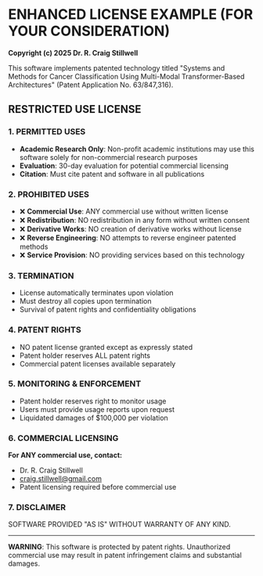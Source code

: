 # ENHANCED LICENSE EXAMPLE (FOR YOUR CONSIDERATION)

**Copyright (c) 2025 Dr. R. Craig Stillwell**

This software implements patented technology titled "Systems and Methods for Cancer Classification Using Multi-Modal Transformer-Based Architectures" (Patent Application No. 63/847,316).

## RESTRICTED USE LICENSE

### 1. PERMITTED USES
- **Academic Research Only**: Non-profit academic institutions may use this software solely for non-commercial research purposes
- **Evaluation**: 30-day evaluation for potential commercial licensing
- **Citation**: Must cite patent and software in all publications

### 2. PROHIBITED USES
- ❌ **Commercial Use**: ANY commercial use without written license
- ❌ **Redistribution**: NO redistribution in any form without written consent
- ❌ **Derivative Works**: NO creation of derivative works without license
- ❌ **Reverse Engineering**: NO attempts to reverse engineer patented methods
- ❌ **Service Provision**: NO providing services based on this technology

### 3. TERMINATION
- License automatically terminates upon violation
- Must destroy all copies upon termination
- Survival of patent rights and confidentiality obligations

### 4. PATENT RIGHTS
- NO patent license granted except as expressly stated
- Patent holder reserves ALL patent rights
- Commercial patent licenses available separately

### 5. MONITORING & ENFORCEMENT
- Patent holder reserves right to monitor usage
- Users must provide usage reports upon request
- Liquidated damages of $100,000 per violation

### 6. COMMERCIAL LICENSING
**For ANY commercial use, contact:**
- Dr. R. Craig Stillwell
- craig.stillwell@gmail.com
- Patent licensing required before commercial use

### 7. DISCLAIMER
SOFTWARE PROVIDED "AS IS" WITHOUT WARRANTY OF ANY KIND.

---
**WARNING**: This software is protected by patent rights. Unauthorized commercial use may result in patent infringement claims and substantial damages.
